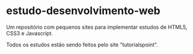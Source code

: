 # estudo-desenvolvimento-web
Um repositório com pequenos sites para implementar estudos de HTML5, CSS3 e Javascript.

Todos os estudos estão sendo feitos pelo site "tutorialspoint".
